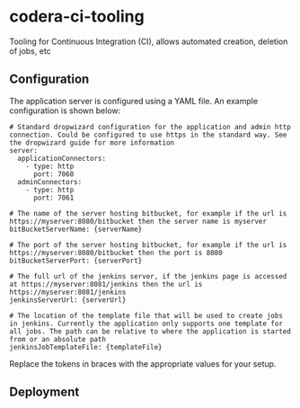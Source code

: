 # codera-ci-tooling
Tooling for Continuous Integration (CI), allows automated creation, deletion of jobs, etc

## Configuration

The application server is configured using a YAML file. An example configuration is shown below:

```
# Standard dropwizard configuration for the application and admin http connection. Could be configured to use https in the standard way. See the dropwizard guide for more information
server:
  applicationConnectors:
    - type: http
      port: 7060
  adminConnectors:
    - type: http
      port: 7061

# The name of the server hosting bitbucket, for example if the url is https://myserver:8080/bitbucket then the server name is myserver
bitBucketServerName: {serverName}

# The port of the server hosting bitbucket, for example if the url is https://myserver:8080/bitbucket then the port is 8080
bitBucketServerPort: {serverPort}

# The full url of the jenkins server, if the jenkins page is accessed at https://myserver:8081/jenkins then the url is https://myserver:8081/jenkins
jenkinsServerUrl: {serverUrl}

# The location of the template file that will be used to create jobs in jenkins. Currently the application only supports one template for all jobs. The path can be relative to where the application is started from or an absolute path
jenkinsJobTemplateFile: {templateFile}
```

Replace the tokens in braces with the appropriate values for your setup.

## Deployment



